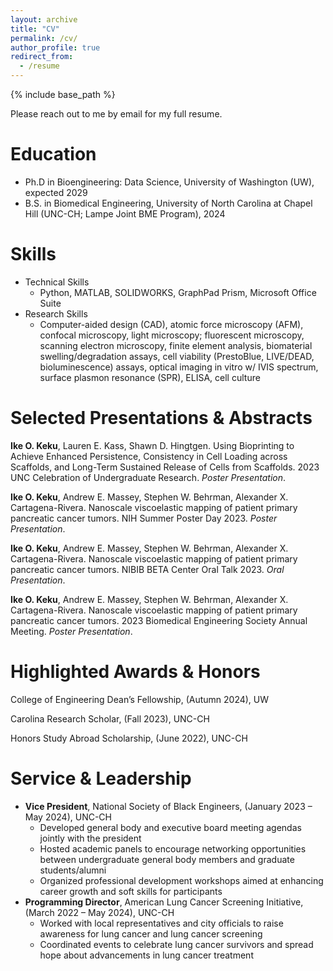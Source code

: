 ```yaml
---
layout: archive
title: "CV"
permalink: /cv/
author_profile: true
redirect_from:
  - /resume
---
```


{% include base_path %}

Please reach out to me by email for my full resume.

Education
======
* Ph.D in Bioengineering: Data Science, University of Washington (UW), expected 2029
* B.S. in Biomedical Engineering, University of North Carolina at Chapel Hill (UNC-CH; Lampe Joint BME Program), 2024

Skills
======
* Technical Skills
  * Python, MATLAB, SOLIDWORKS, GraphPad Prism, Microsoft Office Suite
* Research Skills
  * Computer-aided design (CAD), atomic force microscopy (AFM), confocal microscopy, light microscopy; fluorescent microscopy, scanning electron microscopy, finite element analysis, biomaterial swelling/degradation assays, cell viability (PrestoBlue, LIVE/DEAD, bioluminescence) assays, optical imaging in vitro w/ IVIS spectrum, surface plasmon resonance (SPR), ELISA, cell culture

Selected Presentations & Abstracts
======
**Ike O. Keku**, Lauren E. Kass, Shawn D. Hingtgen. Using Bioprinting to Achieve Enhanced Persistence, Consistency in Cell Loading across Scaffolds, and Long-Term Sustained Release of Cells from Scaffolds. 2023 UNC Celebration of Undergraduate Research. _Poster Presentation_.

**Ike O. Keku**, Andrew E. Massey, Stephen W. Behrman, Alexander X. Cartagena-Rivera. Nanoscale viscoelastic mapping of patient primary pancreatic cancer tumors. NIH Summer Poster Day 2023. _Poster Presentation_.

**Ike O. Keku**, Andrew E. Massey, Stephen W. Behrman, Alexander X. Cartagena-Rivera. Nanoscale viscoelastic mapping of patient primary pancreatic cancer tumors. NIBIB BETA Center Oral Talk 2023. _Oral Presentation_.

**Ike O. Keku**, Andrew E. Massey, Stephen W. Behrman, Alexander X. Cartagena-Rivera. Nanoscale viscoelastic mapping of patient primary pancreatic cancer tumors. 2023 Biomedical Engineering Society Annual Meeting. _Poster Presentation_.
  
**Highlighted Awards & Honors**
======
College of Engineering Dean’s Fellowship, (Autumn 2024), UW

Carolina Research Scholar, (Fall 2023), UNC-CH

Honors Study Abroad Scholarship, (June 2022), UNC-CH

<!--
Publications
======
  <ul>{% for post in site.publications reversed %}
    {% include archive-single-cv.html %}
  {% endfor %}</ul>
  
Talks
======
  <ul>{% for post in site.talks reversed %}
    {% include archive-single-talk-cv.html  %}
  {% endfor %}</ul>
  
Teaching
======
  <ul>{% for post in site.teaching reversed %}
    {% include archive-single-cv.html %}
  {% endfor %}</ul>

-->

Service & Leadership
======
* **Vice President**, National Society of Black Engineers, (January 2023 – May 2024), UNC-CH
  * Developed general body and executive board meeting agendas jointly with the president
  * Hosted academic panels to encourage networking opportunities between undergraduate general body
members and graduate students/alumni
  * Organized professional development workshops aimed at enhancing career growth and soft skills for
participants
* **Programming Director**, American Lung Cancer Screening Initiative, (March 2022 – May 2024), UNC-CH
  * Worked with local representatives and city officials to raise awareness for lung cancer and lung cancer
screening
  * Coordinated events to celebrate lung cancer survivors and spread hope about advancements in lung
cancer treatment
